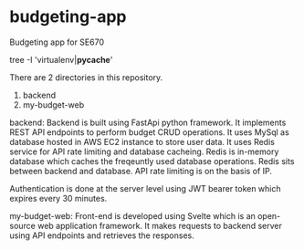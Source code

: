 # budgeting-app
Budgeting app for SE670

tree -I 'virtualenv|__pycache__'

There are 2 directories in this repository.
1. backend
2. my-budget-web

backend:
Backend is built using FastApi python framework. It implements REST API endpoints to perform budget CRUD operations.
It uses MySql as database hosted in AWS EC2 instance to store user data.
It uses Redis service for API rate limiting and database cacheing. Redis is in-memory database which caches the freqeuntly used database operations.
Redis sits between backend and database. 
API rate limiting is on the basis of IP.

Authentication is done at the server level using JWT bearer token which expires every 30 minutes.



my-budget-web:
Front-end is developed using Svelte which is an open-source web application framework. It makes requests to backend server using API endpoints and retrieves the responses.



